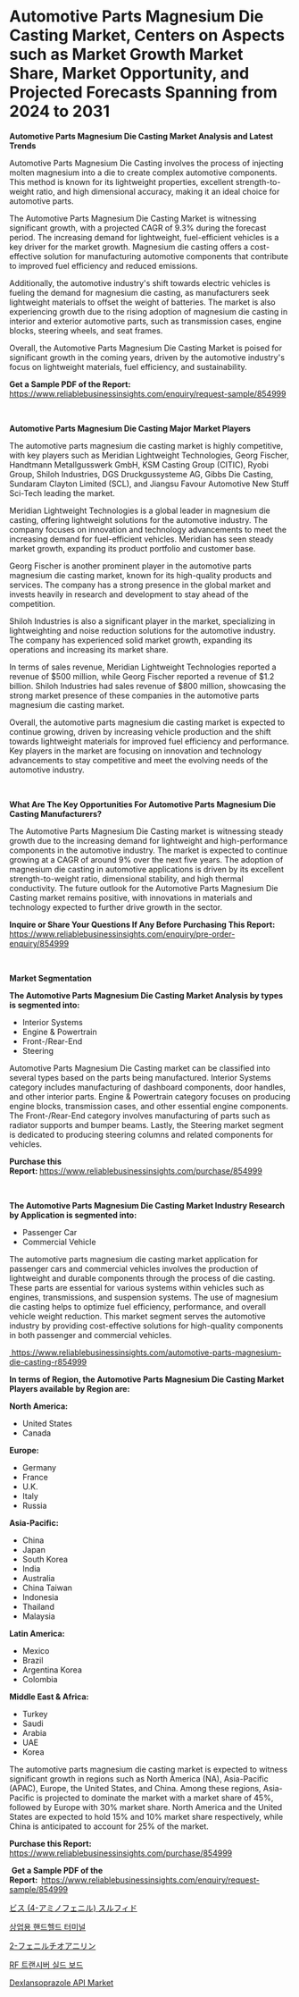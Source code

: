 <p><h1>Automotive Parts Magnesium Die Casting Market, Centers on Aspects such as Market Growth Market Share, Market Opportunity, and Projected Forecasts Spanning from 2024 to 2031</h1></p><p><strong>Automotive Parts Magnesium Die Casting Market Analysis and Latest Trends</strong></p>
<p><p>Automotive Parts Magnesium Die Casting involves the process of injecting molten magnesium into a die to create complex automotive components. This method is known for its lightweight properties, excellent strength-to-weight ratio, and high dimensional accuracy, making it an ideal choice for automotive parts.</p><p>The Automotive Parts Magnesium Die Casting Market is witnessing significant growth, with a projected CAGR of 9.3% during the forecast period. The increasing demand for lightweight, fuel-efficient vehicles is a key driver for the market growth. Magnesium die casting offers a cost-effective solution for manufacturing automotive components that contribute to improved fuel efficiency and reduced emissions.</p><p>Additionally, the automotive industry's shift towards electric vehicles is fueling the demand for magnesium die casting, as manufacturers seek lightweight materials to offset the weight of batteries. The market is also experiencing growth due to the rising adoption of magnesium die casting in interior and exterior automotive parts, such as transmission cases, engine blocks, steering wheels, and seat frames.</p><p>Overall, the Automotive Parts Magnesium Die Casting Market is poised for significant growth in the coming years, driven by the automotive industry's focus on lightweight materials, fuel efficiency, and sustainability.</p></p>
<p><strong>Get a Sample PDF of the Report:&nbsp;</strong> <a href="https://www.reliablebusinessinsights.com/enquiry/request-sample/854999">https://www.reliablebusinessinsights.com/enquiry/request-sample/854999</a></p>
<p>&nbsp;</p>
<p><strong>Automotive Parts Magnesium Die Casting Major Market Players</strong></p>
<p><p>The automotive parts magnesium die casting market is highly competitive, with key players such as Meridian Lightweight Technologies, Georg Fischer, Handtmann Metallgusswerk GmbH, KSM Casting Group (CITIC), Ryobi Group, Shiloh Industries, DGS Druckgussysteme AG, Gibbs Die Casting, Sundaram Clayton Limited (SCL), and Jiangsu Favour Automotive New Stuff Sci-Tech leading the market.</p><p>Meridian Lightweight Technologies is a global leader in magnesium die casting, offering lightweight solutions for the automotive industry. The company focuses on innovation and technology advancements to meet the increasing demand for fuel-efficient vehicles. Meridian has seen steady market growth, expanding its product portfolio and customer base.</p><p>Georg Fischer is another prominent player in the automotive parts magnesium die casting market, known for its high-quality products and services. The company has a strong presence in the global market and invests heavily in research and development to stay ahead of the competition.</p><p>Shiloh Industries is also a significant player in the market, specializing in lightweighting and noise reduction solutions for the automotive industry. The company has experienced solid market growth, expanding its operations and increasing its market share.</p><p>In terms of sales revenue, Meridian Lightweight Technologies reported a revenue of $500 million, while Georg Fischer reported a revenue of $1.2 billion. Shiloh Industries had sales revenue of $800 million, showcasing the strong market presence of these companies in the automotive parts magnesium die casting market. </p><p>Overall, the automotive parts magnesium die casting market is expected to continue growing, driven by increasing vehicle production and the shift towards lightweight materials for improved fuel efficiency and performance. Key players in the market are focusing on innovation and technology advancements to stay competitive and meet the evolving needs of the automotive industry.</p></p>
<p>&nbsp;</p>
<p><strong>What Are The Key Opportunities For Automotive Parts Magnesium Die Casting Manufacturers?</strong></p>
<p><p>The Automotive Parts Magnesium Die Casting market is witnessing steady growth due to the increasing demand for lightweight and high-performance components in the automotive industry. The market is expected to continue growing at a CAGR of around 9% over the next five years. The adoption of magnesium die casting in automotive applications is driven by its excellent strength-to-weight ratio, dimensional stability, and high thermal conductivity. The future outlook for the Automotive Parts Magnesium Die Casting market remains positive, with innovations in materials and technology expected to further drive growth in the sector.</p></p>
<p><strong>Inquire or Share Your Questions If Any Before Purchasing This Report:</strong> <a href="https://www.reliablebusinessinsights.com/enquiry/pre-order-enquiry/854999">https://www.reliablebusinessinsights.com/enquiry/pre-order-enquiry/854999</a></p>
<p>&nbsp;</p>
<p><strong>Market Segmentation</strong></p>
<p><strong>The Automotive Parts Magnesium Die Casting Market Analysis by types is segmented into:</strong></p>
<p><ul><li>Interior Systems</li><li>Engine & Powertrain</li><li>Front-/Rear-End</li><li>Steering</li></ul></p>
<p><p>Automotive Parts Magnesium Die Casting market can be classified into several types based on the parts being manufactured. Interior Systems category includes manufacturing of dashboard components, door handles, and other interior parts. Engine & Powertrain category focuses on producing engine blocks, transmission cases, and other essential engine components. The Front-/Rear-End category involves manufacturing of parts such as radiator supports and bumper beams. Lastly, the Steering market segment is dedicated to producing steering columns and related components for vehicles.</p></p>
<p><strong>Purchase this Report:&nbsp;</strong><a href="https://www.reliablebusinessinsights.com/purchase/854999">https://www.reliablebusinessinsights.com/purchase/854999</a></p>
<p>&nbsp;</p>
<p><strong>The Automotive Parts Magnesium Die Casting Market Industry Research by Application is segmented into:</strong></p>
<p><ul><li>Passenger Car</li><li>Commercial Vehicle</li></ul></p>
<p><p>The automotive parts magnesium die casting market application for passenger cars and commercial vehicles involves the production of lightweight and durable components through the process of die casting. These parts are essential for various systems within vehicles such as engines, transmissions, and suspension systems. The use of magnesium die casting helps to optimize fuel efficiency, performance, and overall vehicle weight reduction. This market segment serves the automotive industry by providing cost-effective solutions for high-quality components in both passenger and commercial vehicles.</p></p>
<p><a href="https://www.reliablebusinessinsights.com/automotive-parts-magnesium-die-casting-r854999">&nbsp;https://www.reliablebusinessinsights.com/automotive-parts-magnesium-die-casting-r854999</a></p>
<p><strong>In terms of Region, the Automotive Parts Magnesium Die Casting Market Players available by Region are:</strong></p>
<p>
    <p> <strong> North America: </strong>
        <ul>
            <li>United States</li>
            <li>Canada</li>
        </ul>
        </p> 
    <p> <strong> Europe: </strong>
        <ul>
            <li>Germany</li>
            <li>France</li>
            <li>U.K.</li>
            <li>Italy</li>
            <li>Russia</li>
        </ul>
        </p> 
    <p> <strong> Asia-Pacific: </strong>
        <ul>
            <li>China</li>
            <li>Japan</li>
            <li>South Korea</li>
            <li>India</li>
            <li>Australia</li>
            <li>China Taiwan</li>
            <li>Indonesia</li>
            <li>Thailand</li>
            <li>Malaysia</li>
        </ul>
        </p> 
    <p> <strong> Latin America: </strong>
        <ul>
            <li>Mexico</li>
            <li>Brazil</li>
            <li>Argentina Korea</li>
            <li>Colombia</li>
        </ul>
        </p> 
    <p> <strong> Middle East & Africa: </strong>
        <ul>
            <li>Turkey</li>
            <li>Saudi</li>
            <li>Arabia</li>
            <li>UAE</li>
            <li>Korea</li>
        </ul>
    </p>
    </p>
<p><p>The automotive parts magnesium die casting market is expected to witness significant growth in regions such as North America (NA), Asia-Pacific (APAC), Europe, the United States, and China. Among these regions, Asia-Pacific is projected to dominate the market with a market share of 45%, followed by Europe with 30% market share. North America and the United States are expected to hold 15% and 10% market share respectively, while China is anticipated to account for 25% of the market.</p></p>
<p><strong>Purchase this Report: </strong><a href="https://www.reliablebusinessinsights.com/purchase/854999">https://www.reliablebusinessinsights.com/purchase/854999</a></p>
<p>&nbsp;<strong>Get a Sample PDF of the Report:&nbsp;&nbsp;</strong><a href="https://www.reliablebusinessinsights.com/enquiry/request-sample/854999">https://www.reliablebusinessinsights.com/enquiry/request-sample/854999</a></p>
<p><strong></strong></p>
<p><p><a href="https://github.com/dadanedu33/Market-Research-Report-List-2/blob/main/5747910120893.md">ビス (4-アミノフェニル) スルフィド</a></p><p><a href="https://medium.com/@angeling137_20398/%EC%83%81%EC%97%85%EC%9A%A9-%ED%9C%B4%EB%8C%80%EC%9A%A9-%ED%84%B0%EB%AF%B8%EB%84%90-%EC%82%B0%EC%97%85-%EB%B6%84%EC%84%9D-%EB%B3%B4%EA%B3%A0%EC%84%9C-%EC%8B%9C%EC%9E%A5-%EA%B7%9C%EB%AA%A8-%EC%A0%90%EC%9C%A0%EC%9C%A8-%EC%9D%91%EC%9A%A9%ED%94%84%EB%A1%9C%EA%B7%B8%EB%9E%A8-%EC%A7%80%EC%97%AD-%EA%B2%BD%EC%9F%81-%EC%A0%84%EB%9E%B5%EB%B3%84-%EB%8F%99%ED%96%A5-2024-2031-129afb6a104c">상업용 핸드헬드 터미널</a></p><p><a href="https://github.com/zoetazuur/Market-Research-Report-List-2/blob/main/4401794120894.md">2-フェニルチオアニリン</a></p><p><a href="https://github.com/fredrickeglers/Market-Research-Report-List-2/blob/main/5701589112903.md">RF 트랜시버 실드 보드</a></p><p><a href="https://github.com/fiixsa/Market-Research-Report-List-3/blob/main/dexlansoprazole-api-market.md">Dexlansoprazole API Market</a></p></p>
